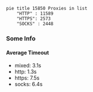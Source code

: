 
```mermaid
pie title 15850 Proxies in list
    "HTTP" : 11589
    "HTTPS": 2573
    "SOCKS" : 2448
```

### Some Info
#### Average Timeout

- mixed: 3.1s
- http: 1.3s
- https: 7.5s
- socks: 6.4s